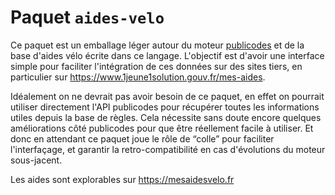 # Paquet `aides-velo`

Ce paquet est un emballage léger autour du moteur [publicodes](https://publi.codes/) et de la base d'aides vélo écrite dans ce langage. L'objectif est d'avoir une interface simple pour faciliter l'intégration de ces données sur des sites tiers, en particulier sur https://www.1jeune1solution.gouv.fr/mes-aides.

Idéalement on ne devrait pas avoir besoin de ce paquet, en effet on pourrait utiliser directement l'API publicodes pour récupérer toutes les informations utiles depuis la base de règles. Cela nécessite sans doute encore quelques améliorations côté publicodes pour que être réellement facile à utiliser. Et donc en attendant ce paquet joue le rôle de “colle” pour faciliter l'interfaçage, et garantir la retro-compatibilité en cas d'évolutions du moteur sous-jacent.

Les aides sont explorables sur https://mesaidesvelo.fr
